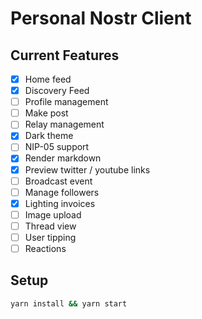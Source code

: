 # Personal Nostr Client

## Current Features

- [x] Home feed
- [x] Discovery Feed
- [ ] Profile management
- [ ] Make post
- [ ] Relay management
- [x] Dark theme
- [ ] NIP-05 support
- [x] Render markdown
- [x] Preview twitter / youtube links
- [ ] Broadcast event
- [ ] Manage followers
- [x] Lighting invoices
- [ ] Image upload
- [ ] Thread view
- [ ] User tipping
- [ ] Reactions

## Setup

```bash
yarn install && yarn start
```
